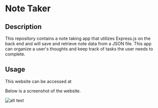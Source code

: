 # Note Taker

## Description
This repository contains a note taking app that utilizes Express.js on the back end and will save and retrieve note data from a JSON file. This app can organize a user's thoughts and keep track of tasks the user needs to complete.  

## Usage

This website can be accessed at 

Below is a screenshot of the website. 

![alt text](assets/images/screenshot.png)